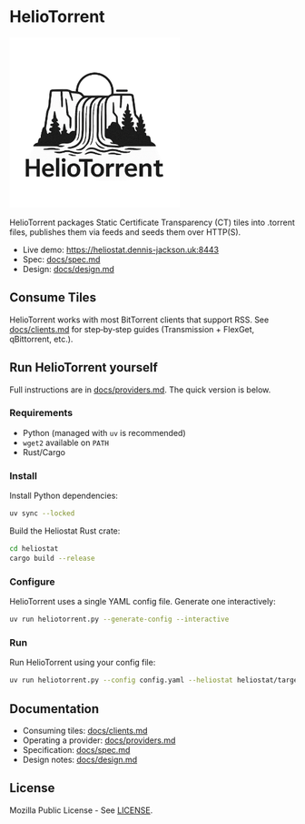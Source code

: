 # HelioTorrent

<img src="docs/logo.png" alt="Project logo of a sun rising over a waterfall" width="300" height="300">

HelioTorrent packages Static Certificate Transparency (CT) tiles into .torrent files, publishes them via feeds and seeds them over HTTP(S).

- Live demo: https://heliostat.dennis-jackson.uk:8443
- Spec: [docs/spec.md](docs/spec.md)
- Design: [docs/design.md](docs/design.md)

## Consume Tiles

HelioTorrent works with most BitTorrent clients that support RSS. See [docs/clients.md](docs/clients.md) for step‑by‑step guides (Transmission + FlexGet, qBittorrent, etc.).

## Run HelioTorrent yourself

Full instructions are in [docs/providers.md](docs/providers.md). The quick version is below.

### Requirements

- Python (managed with `uv` is recommended)
- `wget2` available on `PATH`
- Rust/Cargo

### Install

Install Python dependencies:

```bash
uv sync --locked
```

Build the Heliostat Rust crate:

```bash
cd heliostat
cargo build --release
```

### Configure

HelioTorrent uses a single YAML config file. Generate one interactively:

```bash
uv run heliotorrent.py --generate-config --interactive
```

### Run

Run HelioTorrent using your config file:

```bash
uv run heliotorrent.py --config config.yaml --heliostat heliostat/target/release/heliostat
```

## Documentation

- Consuming tiles: [docs/clients.md](docs/clients.md)
- Operating a provider: [docs/providers.md](docs/providers.md)
- Specification: [docs/spec.md](docs/spec.md)
- Design notes: [docs/design.md](docs/design.md)

## License

Mozilla Public License - See [LICENSE](LICENSE).
